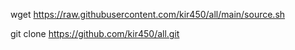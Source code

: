 wget https://raw.githubusercontent.com/kir450/all/main/source.sh

git clone https://github.com/kir450/all.git
